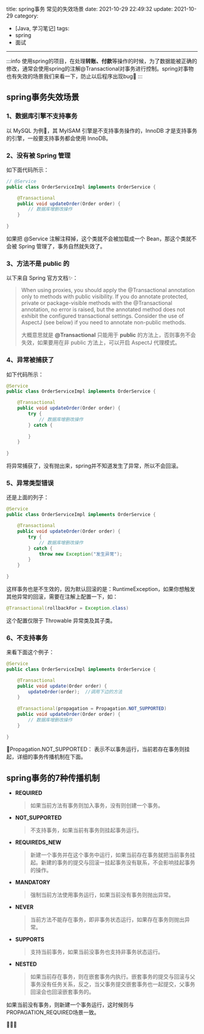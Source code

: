 title: spring事务 常见的失效场景
date: 2021-10-29 22:49:32
update: 2021-10-29
category:

- [Java, 学习笔记]
tags:
- spring
- 面试

---

:::info
使用spring的项目，在处理**转账、付款**等操作的时候，为了数据能被正确的修改，通常会使用spring的注解@Transactional对事务进行控制。spring对事物也有失效的场景我们来看一下，防止以后程序出现bug👀
:::

## spring事务失效场景

### 1、数据库引擎不支持事务

以 MySQL 为例🌰，其 MyISAM 引擎是不支持事务操作的，InnoDB 才是支持事务的引擎，一般要支持事务都会使用 InnoDB。


### 2、没有被 Spring 管理

如下面代码所示：
~~~java
// @Service
public class OrderServiceImpl implements OrderService {

    @Transactional
    public void updateOrder(Order order) {
        // 数据库增删改操作
    }
    
}
~~~

如果把 @Service 注解注释掉，这个类就不会被加载成一个 Bean，那这个类就不会被 Spring 管理了，事务自然就失效了。



### 3、方法不是 public 的

以下来自 Spring 官方文档✨：
>When using proxies, you should apply the @Transactional annotation only to methods with public visibility. If you do annotate protected, private or package-visible methods with the @Transactional annotation, no error is raised, but the annotated method does not exhibit the configured transactional settings. Consider the use of AspectJ (see below) if you need to annotate non-public methods.
>
>大概意思就是 **@Transactional** 只能用于 **public** 的方法上，否则事务不会失效，如果要用在非 public 方法上，可以开启 AspectJ 代理模式。

### 4、异常被捕获了

如下代码所示：
~~~java
@Service
public class OrderServiceImpl implements OrderService {

    @Transactional
    public void updateOrder(Order order) {
        try {
            // 数据库增删改操作
        } catch {
            
        }
    }
    
}
~~~

将异常捕获了，没有抛出来，spring并不知道发生了异常，所以不会回滚。

### 5、异常类型错误

还是上面的列子：
~~~java
@Service
public class OrderServiceImpl implements OrderService {

    @Transactional
    public void updateOrder(Order order) {
        try {
            // 数据库增删改操作
        } catch {
            throw new Exception("发生异常");
        }
    }
    
}
~~~

这样事务也是不生效的，因为默认回滚的是：RuntimeException，如果你想触发其他异常的回滚，需要在注解上配置一下，如：

~~~java
@Transactional(rollbackFor = Exception.class)
~~~
这个配置仅限于 Throwable 异常类及其子类。

### 6、不支持事务

来看下面这个例子：
~~~java
@Service
public class OrderServiceImpl implements OrderService {

    @Transactional
    public void update(Order order) {
        updateOrder(order);  //调用下边的方法
    }
    
    @Transactional(propagation = Propagation.NOT_SUPPORTED)
    public void updateOrder(Order order) {
        // 数据库增删改操作
    }
    
}
~~~

🎈Propagation.NOT_SUPPORTED： 表示不以事务运行，当前若存在事务则挂起，详细的事务传播机制在下面。


## spring事务的7种传播机制


- **REQUIRED**

	> 如果当前方法有事务则加入事务，没有则创建一个事务。


- **NOT_SUPPORTED**

	>不支持事务，如果当前有事务则挂起事务运行。


- **REQUIREDS_NEW**

	>新建一个事务并在这个事务中运行，如果当前存在事务就把当前事务挂起。新建的事务的提交与回滚一挂起事务没有联系，不会影响挂起事务的操作。


- **MANDATORY**

	>强制当前方法使用事务运行，如果当前没有事务则抛出异常。


- **NEVER**

	>当前方法不能存在事务，即非事务状态运行，如果存在事务则抛出异常。


- **SUPPORTS**

	>支持当前事务，如果当前没事务也支持非事务状态运行。


- **NESTED**

	>如果当前存在事务，则在嵌套事务内执行。嵌套事务的提交与回滚与父事务没有任务关系，反之，当父事务提交嵌套事务也一起提交，父事务回滚会也回滚嵌套事务的。


如果当前没有事务，则新建一个事务运行，这时候则与PROPAGATION_REQUIRED场景一致。

🚀🚀🚀
<br>